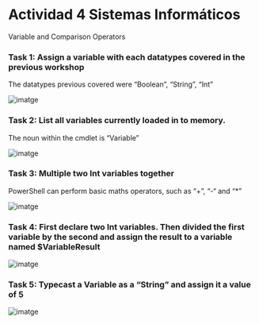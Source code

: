 # Actividad 4 Sistemas Informáticos

Variable and Comparison Operators

### Task 1: Assign a variable with each datatypes covered in the previous workshop
The datatypes previous covered were “Boolean”, “String”, “Int”

![imatge](https://user-images.githubusercontent.com/95173613/160649829-4ccf2105-37f3-43c3-9b36-862d357236e8.png)

### Task 2: List all variables currently loaded in to memory.
The noun within the cmdlet is “Variable”

![imatge](https://user-images.githubusercontent.com/95173613/160649938-dfb38ca0-6c32-4add-bcf2-62af0a78bdc4.png)

### Task 3: Multiple two Int variables together
PowerShell can perform basic maths operators, such as “+”, “-“ and “*”

![imatge](https://user-images.githubusercontent.com/95173613/160650146-f0df6129-dd0b-4d36-8628-c2cba5405bd8.png)

### Task 4: First declare two Int variables. Then divided the first variable by the second and assign the result to a variable named $VariableResult

![imatge](https://user-images.githubusercontent.com/95173613/160650645-31b2cae7-4400-49d0-a59d-158392fc3ada.png)

### Task 5: Typecast a Variable as a “String” and assign it a value of 5

![imatge](https://user-images.githubusercontent.com/95173613/160651368-8baff294-a182-49f4-acf5-76ab4301c213.png)

